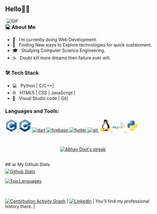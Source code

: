 
<!---
abhaydixit220201/abhaydixit220201 is a ✨ special ✨ repository because its `README.md` (this file) appears on your GitHub profile.
You can click the Preview link to take a look at your changes.
--->
<h2>Hello👋🙏</h2>
<img align="right" alt="GIF" src="https://media.giphy.com/media/ThrM4jEi2lBxd7X2yz/giphy.gif" width="500"/>

<h3> 💻 About Me </h3>

- 🔭 &nbsp; I’m currently doing Web Development.
- 🤔 &nbsp; Finding New ways to Explore technologies for quick sustainment.
- 🎓 &nbsp; Studying Computer Science Engineering.
-  ☕ &nbsp; Doubt kill more dreams then failure ever will.

<h3>🛠 Tech Stack</h3>

- 💻 &nbsp; Python | C/C++|
- 🌐 &nbsp; HTML5 | CSS | JavaScript |
- 🔧 &nbsp; Visual Studio code | Git|

<h3 align="left">Languages and Tools:</h3>
<p align="left"> <a href="https://www.cprogramming.com/" target="_blank" rel="noreferrer"> <img src="https://raw.githubusercontent.com/devicons/devicon/master/icons/c/c-original.svg" alt="c" width="40" height="40"/> </a> <a href="https://www.w3schools.com/cpp/" target="_blank" rel="noreferrer"> <img src="https://raw.githubusercontent.com/devicons/devicon/master/icons/cplusplus/cplusplus-original.svg" alt="cplusplus" width="40" height="40"/> </a> <a href="https://dart.dev" target="_blank" rel="noreferrer"> <img src="https://www.vectorlogo.zone/logos/dartlang/dartlang-icon.svg" alt="dart" width="40" height="40"/> </a> <a href="https://firebase.google.com/" target="_blank" rel="noreferrer"> <img src="https://www.vectorlogo.zone/logos/firebase/firebase-icon.svg" alt="firebase" width="40" height="40"/> </a> <a href="https://flutter.dev" target="_blank" rel="noreferrer"> <img src="https://www.vectorlogo.zone/logos/flutterio/flutterio-icon.svg" alt="flutter" width="40" height="40"/> </a> <a href="https://git-scm.com/" target="_blank" rel="noreferrer"> <img src="https://www.vectorlogo.zone/logos/git-scm/git-scm-icon.svg" alt="git" width="40" height="40"/> </a> <a href="https://www.linux.org/" target="_blank" rel="noreferrer"> <img src="https://raw.githubusercontent.com/devicons/devicon/master/icons/linux/linux-original.svg" alt="linux" width="40" height="40"/> </a> <a href="https://www.mysql.com/" target="_blank" rel="noreferrer"> <img src="https://raw.githubusercontent.com/devicons/devicon/master/icons/mysql/mysql-original-wordmark.svg" alt="mysql" width="40" height="40"/> </a> <a href="https://www.python.org" target="_blank" rel="noreferrer"> <img src="https://raw.githubusercontent.com/devicons/devicon/master/icons/python/python-original.svg" alt="python" width="40" height="40"/> </a> </p>

<br/>
<p align="center">
    <a href="https://github-readme-streak-stats.herokuapp.com?user=abhaydixit220201&theme=black-ice&stroke=060A0CD0">
        <img title="🔥 Get streak stats for your profile at git.io/streak-stats" alt="Abhay Dixit's streak" src="https://github-readme-streak-stats.herokuapp.com?user=abhaydixit220201&theme=black-ice&stroke=060A0CD0"/>
    </a>
</p>
<br/>
## 📊 My Github Stats

  <br/>
    <a href="https://github-readme-stats.vercel.app/api?username=abhaydixit220201&show_icons=true&count_private=true&theme=react&hide_border=true&bg_color=0D1117"><img alt="Github Stats" src="https://github-readme-stats.vercel.app/api?username=abhaydixit220201&show_icons=true&count_private=true&theme=react&hide_border=true&bg_color=0D1117" /></a>
    
    
  <a href="https://github-readme-stats.vercel.app/api/top-langs/?username=abhaydixit220201&langs_count=8&count_private=true&layout=compact&theme=react&hide_border=true&bg_color=0D1117"><img alt="Top Languages" src="https://github-readme-stats.vercel.app/api/top-langs/?username=abhaydixit220201&langs_count=8&count_private=true&layout=compact&theme=react&hide_border=true&bg_color=0D1117" /></a>
  <br/>
<br/>
<br/>

<a href="https://activity-graph.herokuapp.com/graph?username=abhaydixit220201&bg_color=0D1117&color=5BCDEC&line=5BCDEC&point=FFFFFF&hide_border=true"><img alt="Contirbution Activity Graph" src="https://activity-graph.herokuapp.com/graph?username=abhaydixit220201&bg_color=0D1117&color=5BCDEC&line=5BCDEC&point=FFFFFF&hide_border=true" /></a>
| [![LinkedIn](https://img.shields.io/badge/LinkedIn-0077B5?style=for-the-badge&logo=linkedin&logoColor=white)]() | You'll find my professional history there. |
 <h1></h1>

